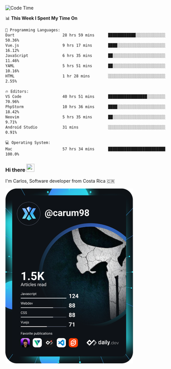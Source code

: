 
<!--START_SECTION:waka-->
![Code Time](http://img.shields.io/badge/Code%20Time-8%2C920%20hrs%203%20mins-blue)

📊 **This Week I Spent My Time On** 

```text
💬 Programming Languages: 
Dart                     28 hrs 59 mins      ████████████░░░░░░░░░░░░░   50.36% 
Vue.js                   9 hrs 17 mins       ████░░░░░░░░░░░░░░░░░░░░░   16.12% 
JavaScript               6 hrs 35 mins       ██░░░░░░░░░░░░░░░░░░░░░░░   11.46% 
YAML                     5 hrs 51 mins       ██░░░░░░░░░░░░░░░░░░░░░░░   10.16% 
HTML                     1 hr 28 mins        ░░░░░░░░░░░░░░░░░░░░░░░░░   2.55%

🔥 Editors: 
VS Code                  40 hrs 51 mins      █████████████████░░░░░░░░   70.96% 
PhpStorm                 10 hrs 36 mins      ████░░░░░░░░░░░░░░░░░░░░░   18.42% 
Neovim                   5 hrs 35 mins       ██░░░░░░░░░░░░░░░░░░░░░░░   9.71% 
Android Studio           31 mins             ░░░░░░░░░░░░░░░░░░░░░░░░░   0.91%

💻 Operating System: 
Mac                      57 hrs 34 mins      █████████████████████████   100.0%

```


<!--END_SECTION:waka-->

### Hi there <img src="https://media.giphy.com/media/hvRJCLFzcasrR4ia7z/giphy.gif" width="25px" height="25px">

I'm Carlos, Software developer from Costa Rica 🇨🇷

<a href="https://app.daily.dev/carum98"><img src="https://github.com/carum98/carum98/blob/main/devcard.svg" width="400" alt="Carlos Umaña Acevedo's Dev Card"/></a>
